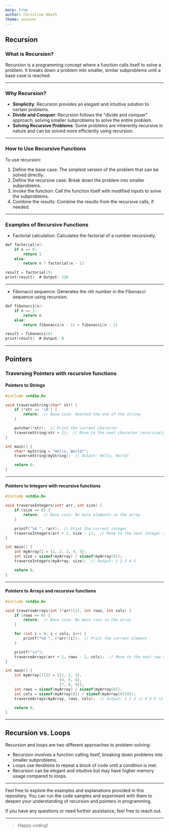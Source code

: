 ```yaml
---
marp: true
author: Christine Okoth
theme: uncover
---
```


## Recursion

### What is Recursion?

Recursion is a programming concept where a function calls itself to solve a problem. It breaks down a problem into smaller, similar subproblems until a base case is reached.

---

### Why Recursion?

- **Simplicity**: Recursion provides an elegant and intuitive solution to certain problems.
- **Divide and Conquer**: Recursion follows the "divide and conquer" approach, solving smaller subproblems to solve the entire problem.
- **Solving Recursive Problems**: Some problems are inherently recursive in nature and can be solved more efficiently using recursion.

---

### How to Use Recursive Functions

To use recursion:

1. Define the base case: The simplest version of the problem that can be solved directly.
2. Define the recursive case: Break down the problem into smaller subproblems.
3. Invoke the function: Call the function itself with modified inputs to solve the subproblems.
4. Combine the results: Combine the results from the recursive calls, if needed.

---

### Examples of Recursive Functions

- Factorial calculation: Calculates the factorial of a number recursively.

```C
def factorial(n):
    if n == 0:
        return 1
    else:
        return n * factorial(n - 1)

result = factorial(5)
print(result)  # Output: 120

```

---

- Fibonacci sequence: Generates the nth number in the Fibonacci sequence using recursion.

```C
def fibonacci(n):
    if n <= 1:
        return n
    else:
        return fibonacci(n - 1) + fibonacci(n - 2)

result = fibonacci(6)
print(result)  # Output: 8

```

---

## Pointers

### Traversing Pointers with recursive functions

#### Pointers to Strings

```C
#include <stdio.h>

void traverseString(char* str) {
    if (*str == '\0') {
        return;  // Base case: Reached the end of the string
    }

    putchar(*str);  // Print the current character
    traverseString(str + 1);  // Move to the next character recursively
}

int main() {
    char* myString = "Hello, World!";
    traverseString(myString);  // Output: Hello, World!

    return 0;
}
```

---

#### Pointers to Integers with recursive functions

```C
#include <stdio.h>

void traverseIntegers(int* arr, int size) {
    if (size == 0) {
        return;  // Base case: No more elements in the array
    }

    printf("%d ", *arr);  // Print the current integer
    traverseIntegers(arr + 1, size - 1);  // Move to the next integer recursively
}

int main() {
    int myArray[] = {1, 2, 3, 4, 5};
    int size = sizeof(myArray) / sizeof(myArray[0]);
    traverseIntegers(myArray, size);  // Output: 1 2 3 4 5

    return 0;
}
```

---

#### Pointers to Arrays and recursive functions

```C
#include <stdio.h>

void traverseArrays(int (*arr)[3], int rows, int cols) {
    if (rows == 0) {
        return;  // Base case: No more rows in the array
    }

    for (int i = 0; i < cols; i++) {
        printf("%d ", (*arr)[i]);  // Print the current element
    }

    printf("\n");
    traverseArrays(arr + 1, rows - 1, cols);  // Move to the next row recursively
}

int main() {
    int myArray[][3] = {{1, 2, 3},
                        {4, 5, 6},
                        {7, 8, 9}};
    int rows = sizeof(myArray) / sizeof(myArray[0]);
    int cols = sizeof(myArray[0]) / sizeof(myArray[0][0]);
    traverseArrays(myArray, rows, cols);  // Output: 1 2 3 \n 4 5 6 \n 7 8 9 \n

    return 0;
}
```

---

## Recursion vs. Loops

Recursion and loops are two different approaches to problem-solving:

- Recursion involves a function calling itself, breaking down problems into smaller subproblems.
- Loops use iterations to repeat a block of code until a condition is met.
- Recursion can be elegant and intuitive but may have higher memory usage compared to loops.

---

Feel free to explore the examples and explanations provided in this repository. You can run the code samples and experiment with them to deepen your understanding of recursion and pointers in programming.

If you have any questions or need further assistance, feel free to reach out.

---

> Happy coding!
